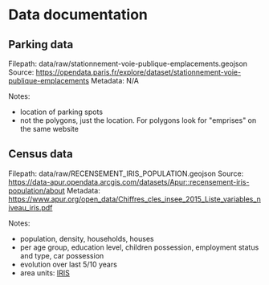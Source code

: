 # Data documentation

## Parking data

Filepath: data/raw/stationnement-voie-publique-emplacements.geojson
Source: https://opendata.paris.fr/explore/dataset/stationnement-voie-publique-emplacements
Metadata: N/A

Notes:
- location of parking spots
- not the polygons, just the location. For polygons look for "emprises" on the same website

## Census data

Filepath: data/raw/RECENSEMENT_IRIS_POPULATION.geojson
Source: https://data-apur.opendata.arcgis.com/datasets/Apur::recensement-iris-population/about
Metadata: https://www.apur.org/open_data/Chiffres_cles_insee_2015_Liste_variables_niveau_iris.pdf

Notes:
- population, density, households, houses
- per age group, education level, children possession, employment status and type, car possession
- evolution over last 5/10 years
- area units: [IRIS](https://www.insee.fr/en/metadonnees/definition/c1523)